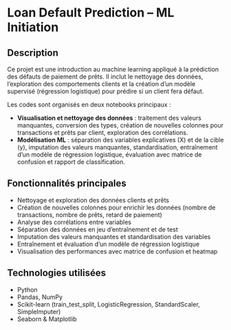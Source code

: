 # Loan Default Prediction – ML Initiation

## Description
Ce projet est une introduction au machine learning appliqué à la prédiction des défauts de paiement de prêts. Il inclut le nettoyage des données, l’exploration des comportements clients et la création d’un modèle supervisé (régression logistique) pour prédire si un client fera défaut.

Les codes sont organisés en deux notebooks principaux :

- **Visualisation et nettoyage des données** : traitement des valeurs manquantes, conversion des types, création de nouvelles colonnes pour transactions et prêts par client, exploration des corrélations.
- **Modélisation ML** : séparation des variables explicatives (X) et de la cible (y), imputation des valeurs manquantes, standardisation, entraînement d’un modèle de régression logistique, évaluation avec matrice de confusion et rapport de classification.

## Fonctionnalités principales
- Nettoyage et exploration des données clients et prêts  
- Création de nouvelles colonnes pour enrichir les données (nombre de transactions, nombre de prêts, retard de paiement)  
- Analyse des corrélations entre variables  
- Séparation des données en jeu d’entraînement et de test  
- Imputation des valeurs manquantes et standardisation des variables  
- Entraînement et évaluation d’un modèle de régression logistique  
- Visualisation des performances avec matrice de confusion et heatmap

## Technologies utilisées
- Python 
- Pandas, NumPy 
- Scikit-learn (train_test_split, LogisticRegression, StandardScaler, SimpleImputer)  
- Seaborn & Matplotlib 
